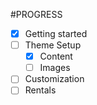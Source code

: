 #PROGRESS
- [x] Getting started
- [ ] Theme Setup
    - [x] Content
    - [ ] Images
- [ ] Customization
- [ ] Rentals
